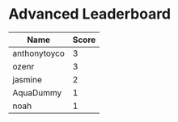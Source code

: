 # Advanced Leaderboard
|Name|Score|
|----|-----|
|anthonytoyco|3|
|ozenr|3|
|jasmine|2|
|AquaDummy|1|
|noah|1|
